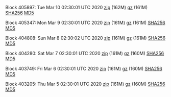 Block 405897: Tue Mar 10 02:30:01 UTC 2020 [zip](https://files.01coin.io/mainnet/2020-03-10/bootstrap.dat.zip) (162M) [gz](https://files.01coin.io/mainnet/2020-03-10/bootstrap.dat.tar.gz) (161M) [SHA256](https://files.01coin.io/mainnet/2020-03-10/sha256.txt) [MD5](https://files.01coin.io/mainnet/2020-03-10/md5.txt)

Block 405347: Mon Mar  9 02:30:01 UTC 2020 [zip](https://files.01coin.io/mainnet/2020-03-09/bootstrap.dat.zip) (161M) [gz](https://files.01coin.io/mainnet/2020-03-09/bootstrap.dat.tar.gz) (161M) [SHA256](https://files.01coin.io/mainnet/2020-03-09/sha256.txt) [MD5](https://files.01coin.io/mainnet/2020-03-09/md5.txt)

Block 404808: Sun Mar  8 02:30:02 UTC 2020 [zip](https://files.01coin.io/mainnet/2020-03-08/bootstrap.dat.zip) (161M) [gz](https://files.01coin.io/mainnet/2020-03-08/bootstrap.dat.tar.gz) (161M) [SHA256](https://files.01coin.io/mainnet/2020-03-08/sha256.txt) [MD5](https://files.01coin.io/mainnet/2020-03-08/md5.txt)

Block 404280: Sat Mar  7 02:30:01 UTC 2020 [zip](https://files.01coin.io/mainnet/2020-03-07/bootstrap.dat.zip) (161M) [gz](https://files.01coin.io/mainnet/2020-03-07/bootstrap.dat.tar.gz) (160M) [SHA256](https://files.01coin.io/mainnet/2020-03-07/sha256.txt) [MD5](https://files.01coin.io/mainnet/2020-03-07/md5.txt)

Block 403749: Fri Mar  6 02:30:01 UTC 2020 [zip](https://files.01coin.io/mainnet/2020-03-06/bootstrap.dat.zip) (161M) [gz](https://files.01coin.io/mainnet/2020-03-06/bootstrap.dat.tar.gz) (160M) [SHA256](https://files.01coin.io/mainnet/2020-03-06/sha256.txt) [MD5](https://files.01coin.io/mainnet/2020-03-06/md5.txt)

Block 403205: Thu Mar  5 02:30:01 UTC 2020 [zip](https://files.01coin.io/mainnet/2020-03-05/bootstrap.dat.zip) (161M) [gz](https://files.01coin.io/mainnet/2020-03-05/bootstrap.dat.tar.gz) (160M) [SHA256](https://files.01coin.io/mainnet/2020-03-05/sha256.txt) [MD5](https://files.01coin.io/mainnet/2020-03-05/md5.txt)
